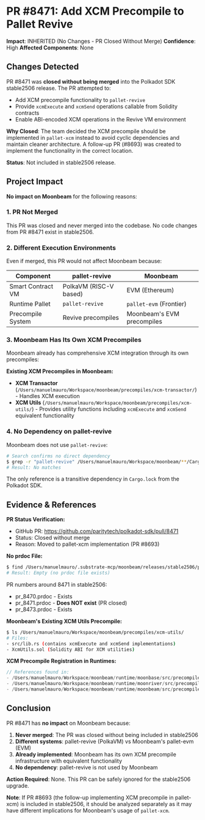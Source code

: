 # PR #8471: Add XCM Precompile to Pallet Revive

**Impact**: INHERITED (No Changes - PR Closed Without Merge)
**Confidence**: High
**Affected Components**: None

## Changes Detected

PR #8471 was **closed without being merged** into the Polkadot SDK stable2506 release. The PR attempted to:

- Add XCM precompile functionality to `pallet-revive`
- Provide `xcmExecute` and `xcmSend` operations callable from Solidity contracts
- Enable ABI-encoded XCM operations in the Revive VM environment

**Why Closed**: The team decided the XCM precompile should be implemented in `pallet-xcm` instead to avoid cyclic dependencies and maintain cleaner architecture. A follow-up PR (#8693) was created to implement the functionality in the correct location.

**Status**: Not included in stable2506 release.

## Project Impact

**No impact on Moonbeam** for the following reasons:

### 1. PR Not Merged
This PR was closed and never merged into the codebase. No code changes from PR #8471 exist in stable2506.

### 2. Different Execution Environments
Even if merged, this PR would not affect Moonbeam because:

| Component | pallet-revive | Moonbeam |
|-----------|---------------|----------|
| Smart Contract VM | PolkaVM (RISC-V based) | EVM (Ethereum) |
| Runtime Pallet | `pallet-revive` | `pallet-evm` (Frontier) |
| Precompile System | Revive precompiles | Moonbeam's EVM precompiles |

### 3. Moonbeam Has Its Own XCM Precompiles
Moonbeam already has comprehensive XCM integration through its own precompiles:

**Existing XCM Precompiles in Moonbeam:**
- **XCM Transactor** (`/Users/manuelmauro/Workspace/moonbeam/precompiles/xcm-transactor/`) - Handles XCM execution
- **XCM Utils** (`/Users/manuelmauro/Workspace/moonbeam/precompiles/xcm-utils/`) - Provides utility functions including `xcmExecute` and `xcmSend` equivalent functionality

### 4. No Dependency on pallet-revive
Moonbeam does not use `pallet-revive`:

```bash
# Search confirms no direct dependency
$ grep -r "pallet-revive" /Users/manuelmauro/Workspace/moonbeam/**/Cargo.toml
# Result: No matches
```

The only reference is a transitive dependency in `Cargo.lock` from the Polkadot SDK.

## Evidence & References

**PR Status Verification:**
- GitHub PR: https://github.com/paritytech/polkadot-sdk/pull/8471
- Status: Closed without merge
- Reason: Moved to pallet-xcm implementation (PR #8693)

**No prdoc File:**
```bash
$ find /Users/manuelmauro/.substrate-mcp/moonbeam/releases/stable2506/pr-docs -name "*8471*"
# Result: Empty (no prdoc file exists)
```

PR numbers around 8471 in stable2506:
- pr_8470.prdoc - Exists
- pr_8471.prdoc - **Does NOT exist** (PR closed)
- pr_8473.prdoc - Exists

**Moonbeam's Existing XCM Utils Precompile:**
```bash
$ ls /Users/manuelmauro/Workspace/moonbeam/precompiles/xcm-utils/
# Files:
- src/lib.rs (contains xcmExecute and xcmSend implementations)
- XcmUtils.sol (Solidity ABI for XCM utilities)
```

**XCM Precompile Registration in Runtimes:**
```rust
// References found in:
- /Users/manuelmauro/Workspace/moonbeam/runtime/moonbase/src/precompiles.rs
- /Users/manuelmauro/Workspace/moonbeam/runtime/moonriver/src/precompiles.rs
- /Users/manuelmauro/Workspace/moonbeam/runtime/moonbeam/src/precompiles.rs
```

## Conclusion

PR #8471 has **no impact** on Moonbeam because:

1. **Never merged**: The PR was closed without being included in stable2506
2. **Different systems**: pallet-revive (PolkaVM) vs Moonbeam's pallet-evm (EVM)
3. **Already implemented**: Moonbeam has its own XCM precompile infrastructure with equivalent functionality
4. **No dependency**: pallet-revive is not used by Moonbeam

**Action Required**: None. This PR can be safely ignored for the stable2506 upgrade.

**Note**: If PR #8693 (the follow-up implementing XCM precompile in pallet-xcm) is included in stable2506, it should be analyzed separately as it may have different implications for Moonbeam's usage of `pallet-xcm`.
